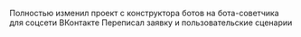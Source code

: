 Полностью изменил проект с конструктора ботов на бота-советчика для соцсети ВКонтакте
Переписал заявку и пользовательские сценарии
